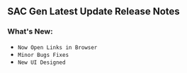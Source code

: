 ## SAC Gen Latest Update Release Notes
### What's New:
- `Now Open Links in Browser`
- `Minor Bugs Fixes`
- `New UI Designed`
